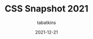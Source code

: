 ---
author: tabatkins
coauthor: fantasai
# coauthors
date: 2021-12-21
permalink: false
publisher: w3c
tags:
  - css
target_url: https://www.w3.org/TR/2021/NOTE-css-2021-20211221/
title: CSS Snapshot 2021
---